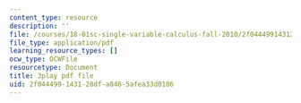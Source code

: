 ```yaml
---
content_type: resource
description: ''
file: /courses/18-01sc-single-variable-calculus-fall-2010/2f044499143128dfa0465afea33d0186_VOlbVNxyNfM.pdf
file_type: application/pdf
learning_resource_types: []
ocw_type: OCWFile
resourcetype: Document
title: 3play pdf file
uid: 2f044499-1431-28df-a046-5afea33d0186
---
```

